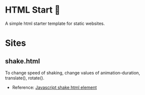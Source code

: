 # HTML Start 🛫

A simple html starter template for static websites.

# Sites

## shake.html
To change speed of shaking, change values of animation-duration, translate(), rotate().

- Reference: [Javascript shake html element](https://stackoverflow.com/a/36964181)